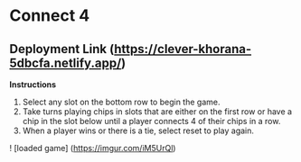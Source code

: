 # Connect 4 

## Deployment Link (https://clever-khorana-5dbcfa.netlify.app/)

  **Instructions**
1. Select any slot on the bottom row to begin the game.
2. Take turns playing chips in slots that are either on the first row or have a chip in the slot below until a player connects 4 of their chips in a row.
3. When a player wins or there is a tie, select reset to play again.


! [loaded game] (https://imgur.com/iM5UrQl)
